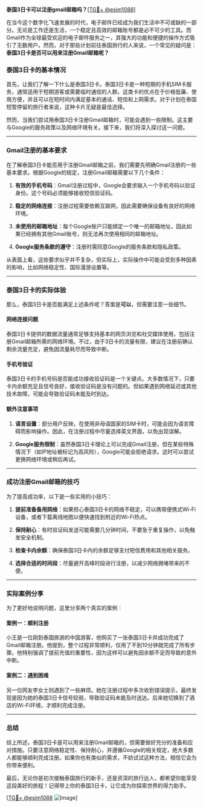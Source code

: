 **泰国3日卡可以注册gmail邮箱吗？**[[TG💪+ @esim1088](https://t.me/s/esim1088)]

在当今这个数字化飞速发展的时代，电子邮件已经成为我们生活中不可或缺的一部分。无论是工作还是生活，一个稳定且高效的邮箱账号都是必不可少的工具。而Gmail作为全球最受欢迎的电子邮件服务之一，其强大的功能和便捷的操作方式吸引了无数用户。然而，对于那些计划前往泰国旅行的人来说，一个常见的疑问是：**泰国3日卡是否可以用来注册Gmail邮箱呢？**

### 泰国3日卡的基本情况

首先，让我们了解一下什么是泰国3日卡。泰国3日卡是一种短期的手机SIM卡服务，通常适用于短期游客或需要临时通信的人群。这类卡的优点在于价格低廉、使用方便，并且可以在短时间内满足基本的通话、短信和上网需求。对于计划在泰国短暂停留的旅行者来说，这种卡片无疑是最佳选择。

然而，当我们尝试用泰国3日卡注册Gmail邮箱时，可能会遇到一些限制。这主要与Google的服务政策以及网络环境有关。接下来，我们将深入探讨这一问题。

---

### Gmail注册的基本要求

在了解泰国3日卡能否用于注册Gmail邮箱之前，我们需要先明确Gmail注册的一些基本要求。根据Google的规定，注册Gmail邮箱需要以下几个条件：

1. **有效的手机号码**：Gmail注册过程中，Google会要求输入一个手机号码以验证身份。这个号码必须能够接收短信验证码。
   
2. **稳定的网络连接**：注册过程需要依赖互联网，因此需要确保设备有良好的网络环境。

3. **未使用的邮箱地址**：每个Google账户只能绑定一个唯一的邮箱地址，因此如果已经拥有其他Gmail账号，则无法再次使用相同的邮箱地址。

4. **Google服务条款的遵守**：注册时需同意Google的服务条款和隐私政策。

从表面上看，这些要求似乎并不复杂，但实际上，实际操作中可能会受到多种因素的影响，比如网络稳定性、国际漫游设置等。

---

### 泰国3日卡的实际体验

那么，泰国3日卡是否能满足上述条件呢？答案是**可以**，但需要注意一些细节。

#### 网络连接问题

泰国3日卡提供的数据流量通常足够支持基本的网页浏览和社交媒体使用，包括注册Gmail邮箱所需的网络环境。不过，由于3日卡的流量有限，建议在注册前确认剩余流量充足，避免因流量耗尽而导致中断。

#### 手机号验证

泰国3日卡的手机号码是否能成功接收验证码是一个关键点。大多数情况下，只要卡内余额充足且信号良好，接收验证码是没有问题的。但如果遇到网络延迟或其他技术故障，可能会导致验证码未能及时到达。

#### 额外注意事项

1. **语言设置**：部分用户反映，在使用非母语国家的SIM卡时，可能会因为语言障碍而影响操作。因此，在注册过程中尽量选择英文界面，以免出现误解。

2. **Google服务限制**：虽然泰国3日卡理论上可以完成Gmail注册，但在某些特殊情况下（如IP地址被标记为高风险），Google可能会拒绝请求。这时可以尝试更换网络环境或稍后再试。

---

### 成功注册Gmail邮箱的技巧

为了提高成功率，以下是一些实用的小技巧：

1. **提前准备备用网络**：如果担心泰国3日卡的网络不稳定，可以携带便携式Wi-Fi设备，或者下载离线地图以便快速找到附近的Wi-Fi热点。

2. **保持耐心**：有时验证码发送可能需要几分钟时间，不要急于重复操作，以免触发安全机制。

3. **检查卡内余额**：确保泰国3日卡内的余额足够支付短信费用和其他相关服务。

4. **选择合适的时间段**：尽量避开高峰时段进行注册，以减少网络拥堵带来的不便。

---

### 实际案例分享

为了更好地说明问题，这里分享两个真实的案例：

#### 案例一：顺利注册

小王是一位刚到泰国旅游的中国游客，他购买了一张泰国3日卡并成功完成了Gmail邮箱注册。他提到，整个过程非常顺利，仅用了不到10分钟就完成了所有步骤。他特别强调了提前充值的重要性，因为这样可以避免因余额不足而导致的意外中断。

#### 案例二：遇到困难

另一位网友李女士则遇到了一些麻烦。她在注册过程中多次收到错误提示，最终发现是因为她的泰国3日卡信号较弱，导致验证码未能及时送达。后来她切换到了酒店的Wi-Fi环境，才顺利完成注册。

---

### 总结

综上所述，泰国3日卡是可以用来注册Gmail邮箱的，但需要做好充分的准备和应对措施。只要注意网络稳定性、保持耐心，并遵循Google的相关规定，绝大多数人都能够顺利完成注册。如果你也有类似的需求，不妨试试这种方法，相信它会为你带来便利。

最后，无论你是初次接触泰国旅行的新手，还是资深的旅行达人，都希望你能享受这段美好的旅程！记得带上你的泰国3日卡，让它成为你探索世界的得力助手。

[[TG💪+ @esim1088](https://t.me/s/esim1088) ![Image](https://i.postimg.cc/4NQfJmqS/Snipaste-2025-05-13-00-14-12.png)]